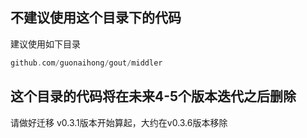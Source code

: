 ## 不建议使用这个目录下的代码
建议使用如下目录
```go
github.com/guonaihong/gout/middler
```

## 这个目录的代码将在未来4-5个版本迭代之后删除
请做好迁移 v0.3.1版本开始算起，大约在v0.3.6版本移除
